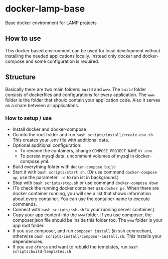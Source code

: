 # docker-lamp-base
Base docker environment for LAMP projects

## How to use
This docker based environment can be used for local development without installing the needed applications locally. 
Instead only docker and docker-compose and some configuration is required. 

## Structure
Basically there are two main folders: `build` and `www`.
The `build` folder consists of dockerfiles and configurations for every application.
The `www` folder is the folder that should contain your application code. 
Also it serves as a share between all applications.

### How to setup / use
- Install docker and docker-compose
- Go into the root folder and run `bash scripts/install/create-env.sh`. This creates your .env file with additional data.
- Optional additional configuration:
  - To rename the containers, change `COMPOSE_PROJECT_NAME`  in `.env`.
  - To persist mysql data, uncomment volumes of mysql in docker-compose.yml. 
- Build everything folder with `docker-compose build`
- Start it with `bash scripts/start.sh`. (Or use command `docker-compose up`, use the parameter ` -d` to run ist in background.)
- Stop with `bash scripts/stop.sh` or use command `docker-compose down`
- (To check the running docker container use `docker ps`. When there are docker container running, 
you will see a list that shows information about every container. You can use the container name to execute commands.
- Connect with `bash scripts/ssh.sh` to your running server container.)
- Copy your app content into the `www` folder. If you use composer, the composer.json file should 
be inside this folder too. The `www` folder is your app root folder.
- If you use composer, and run `composer install` (in ssh connection), otherwise `bash scripts/install/composer-install.sh`.
  This installs your dependencies.
- If you use `oforge` and want to rebuild the templates, run 
`bash scripts/build-templates.sh`
